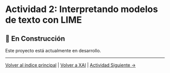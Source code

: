 # Actividad 2: Interpretando modelos de texto con LIME

## 🚧 En Construcción

Este proyecto está actualmente en desarrollo.

---

[Volver al índice principal](../../README.md) | [Volver a XAI](../README.md) | [Actividad Siguiente →](../Actividad_3_LIME_SHAP_Predictivos/README.md)
